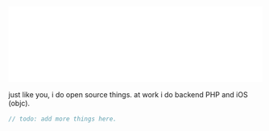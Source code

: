 <!-- this svg+css thing is pretty much stolen from https://github.com/sindresorhus/css-in-readme-like-wat -->
<a href="https://github.com/sindresorhus/css-in-readme-like-wat/blame/master/header.svg"><img src="header.svg" width="600" height="150"></a>
<br>

just like you, i do open source things. at work i do backend PHP and iOS (objc).

```js
// todo: add more things here.
```

<!--
**vladdeSV/vladdeSV** is a ✨ _special_ ✨ repository because its `README.md` (this file) appears on your GitHub profile.

Here are some ideas to get you started:

- 🔭 I’m currently working on ...
- 🌱 I’m currently learning ...
- 👯 I’m looking to collaborate on ...
- 🤔 I’m looking for help with ...
- 💬 Ask me about ...
- 📫 How to reach me: ...
- 😄 Pronouns: ...
- ⚡ Fun fact: ...
-->
